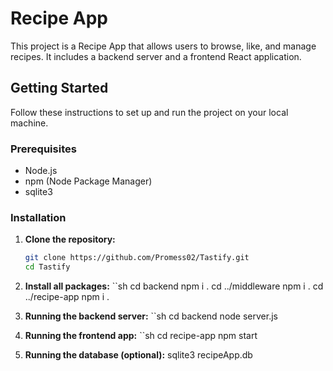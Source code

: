 # Recipe App

This project is a Recipe App that allows users to browse, like, and manage recipes. It includes a backend server and a frontend React application.

## Getting Started

Follow these instructions to set up and run the project on your local machine.

### Prerequisites

- Node.js
- npm (Node Package Manager)
- sqlite3

### Installation

1. **Clone the repository:**

   ```sh
   git clone https://github.com/Promess02/Tastify.git
   cd Tastify

2. **Install all packages:**
    ``sh
    cd backend
    npm i .
    cd ../middleware
    npm i .
    cd ../recipe-app
    npm i .

3. **Running the backend server:**
    ``sh
    cd backend
    node server.js

4. **Running the frontend app:**
    ``sh
    cd recipe-app
    npm start

5. **Running the database (optional):**
    sqlite3 recipeApp.db
